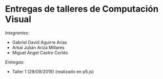 # Entregas de talleres de Computación Visual

*Integrantes:*
- Gabriel David Aguirre Arias
- Arkai Julián Ariza Millares
- Miguel Ángel Castro Cortés

*Entregas:*
- Taller 1 (29/09/2019) (realizado en p5.js)
